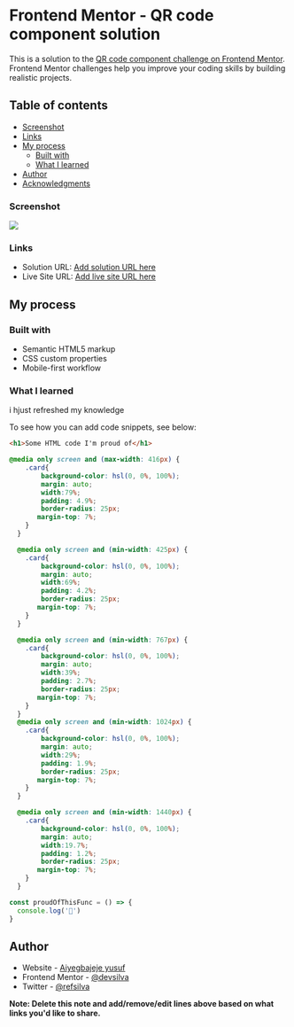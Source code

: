 # Frontend Mentor - QR code component solution

This is a solution to the [QR code component challenge on Frontend Mentor](https://www.frontendmentor.io/challenges/qr-code-component-iux_sIO_H). Frontend Mentor challenges help you improve your coding skills by building realistic projects. 

## Table of contents


  - [Screenshot](#screenshot)
  - [Links](#links)
- [My process](#my-process)
  - [Built with](#built-with)
  - [What I learned](#what-i-learned)
- [Author](#author)
- [Acknowledgments](#acknowledgments)



### Screenshot

![](.img/frontend-design1.png)


### Links

- Solution URL: [Add solution URL here](https://your-solution-url.com)
- Live Site URL: [Add live site URL here](https://your-live-site-url.com)

## My process

### Built with

- Semantic HTML5 markup
- CSS custom properties
- Mobile-first workflow



### What I learned

i hjust refreshed my knowledge

To see how you can add code snippets, see below:

```html
<h1>Some HTML code I'm proud of</h1>
```
```css
@media only screen and (max-width: 416px) {
    .card{
        background-color: hsl(0, 0%, 100%);
        margin: auto;
        width:79%;
        padding: 4.9%;
        border-radius: 25px;
       margin-top: 7%;
    }
  }

  @media only screen and (min-width: 425px) {
    .card{
        background-color: hsl(0, 0%, 100%);
        margin: auto;
        width:69%;
        padding: 4.2%;
        border-radius: 25px;
       margin-top: 7%;
    }
  }

  @media only screen and (min-width: 767px) {
    .card{
        background-color: hsl(0, 0%, 100%);
        margin: auto;
        width:39%;
        padding: 2.7%;
        border-radius: 25px;
       margin-top: 7%;
    }
  }
  @media only screen and (min-width: 1024px) {
    .card{
        background-color: hsl(0, 0%, 100%);
        margin: auto;
        width:29%;
        padding: 1.9%;
        border-radius: 25px;
       margin-top: 7%;
    }
  }

  @media only screen and (min-width: 1440px) {
    .card{
        background-color: hsl(0, 0%, 100%);
        margin: auto;
        width:19.7%;
        padding: 1.2%;
        border-radius: 25px;
       margin-top: 7%;
    }
  }
```
```js
const proudOfThisFunc = () => {
  console.log('🎉')
}
```





## Author

- Website - [Aiyegbajeje yusuf](https://www.your-site.com)
- Frontend Mentor - [@devsilva](https://www.frontendmentor.io/profile/devsilva)
- Twitter - [@refsilva](https://www.twitter.com/refsilva)

**Note: Delete this note and add/remove/edit lines above based on what links you'd like to share.**


